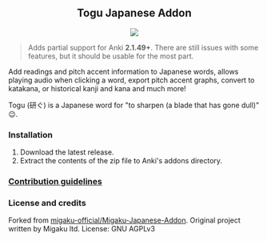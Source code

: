 <h2 align="center">Togu Japanese Addon</h2>

<p align="center">
<!---<a title="Rate on AnkiWeb" href="https://ankiweb.net/shared/info/"><img src="https://glutanimate.com/logos/ankiweb-rate.svg"></a>--->
<a title="License: GNU AGPLv3" href="https://github.com/Luukuton/togu-japanese-addon/blob/master/LICENSE"><img src="https://img.shields.io/badge/license-GNU AGPLv3-green.svg"></a>

>Adds partial support for Anki **2.1.49+**. There are still issues with some features, but it should be usable for the most part.

Add readings and pitch accent information to Japanese words, allows playing audio when clicking a word, export pitch accent graphs, convert to katakana, or historical kanji and kana and much more!

Togu (研ぐ) is a Japanese word for "to sharpen (a blade that has gone dull)" 😉.

### Installation

1. Download the latest release.
2. Extract the contents of the zip file to Anki's addons directory.

### [Contribution guidelines](./.github/CONTRIBUTING.md)

### License and credits

Forked from [migaku-official/Migaku-Japanese-Addon](https://github.com/migaku-official/Migaku-Japanese-Addon). Original project written by Migaku ltd. License: GNU AGPLv3

